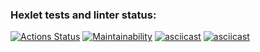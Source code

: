 ### Hexlet tests and linter status:
[![Actions Status](https://github.com/Emily1792/frontend-project-44/workflows/hexlet-check/badge.svg)](https://github.com/Emily1792/frontend-project-44/actions)
[![Maintainability](https://api.codeclimate.com/v1/badges/11ba6b4badebe2fbb7e8/maintainability)](https://codeclimate.com/github/Emily1792/frontend-project-44/maintainability)
[![asciicast](https://asciinema.org/a/554084.svg)](https://asciinema.org/a/554084)
[![asciicast](https://asciinema.org/a/556522.svg)](https://asciinema.org/a/556522)